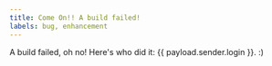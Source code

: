 ```yaml
---
title: Come On!! A build failed!
labels: bug, enhancement
---
```

A build failed, oh no! Here's who did it: {{ payload.sender.login }}. :)
